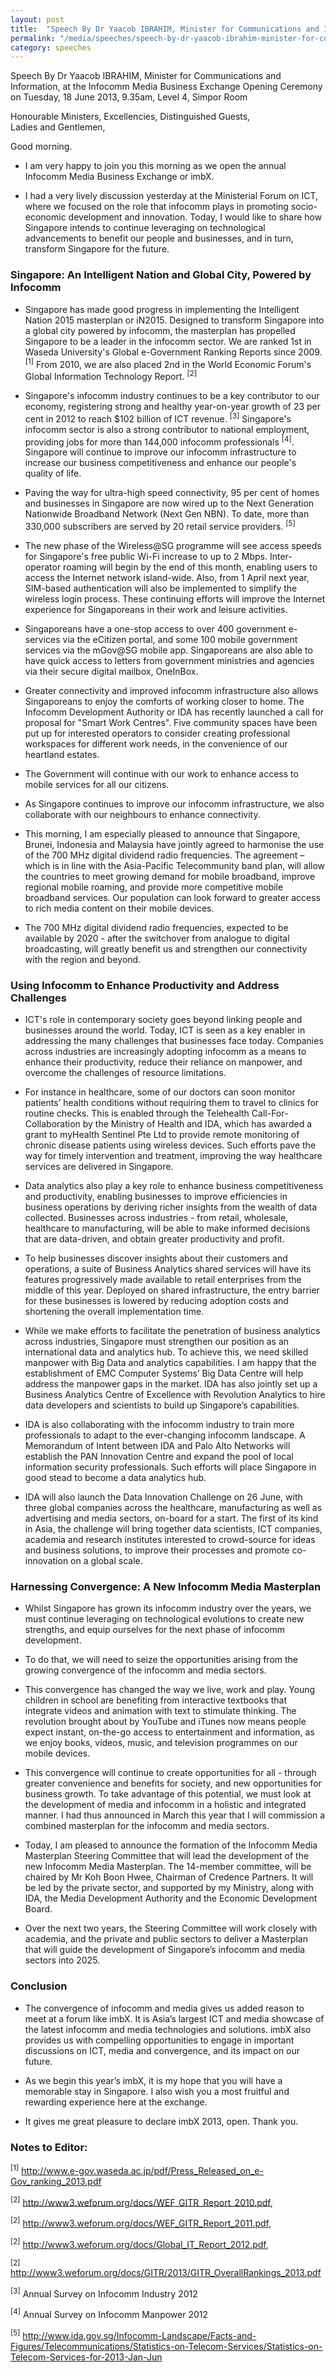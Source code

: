 ```yaml
---
layout: post
title:  "Speech By Dr Yaacob IBRAHIM, Minister for Communications and Information, at the Infocomm Media Business Exchange Opening Ceremony"
permalink: "/media/speeches/speech-by-dr-yaacob-ibrahim-minister-for-communications-and-information-at-the-infocomm-media-business-exchange-opening-ceremony"
category: speeches
---
```


Speech By Dr Yaacob IBRAHIM, Minister for Communications and Information, at the Infocomm Media Business Exchange Opening Ceremony on Tuesday, 18 June 2013, 9.35am, Level 4, Simpor Room

Honourable Ministers,
Excellencies,
Distinguished Guests,    
Ladies and Gentlemen,

Good morning.

* I am very happy to join you this morning as we open the annual Infocomm Media Business Exchange or imbX.

* I had a very lively discussion yesterday at the Ministerial Forum on ICT, where we focused on the role that infocomm plays in promoting socio-economic development and innovation. Today, I would like to share how Singapore intends to continue leveraging on technological advancements to benefit our people and businesses, and in turn, transform Singapore for the future.

### **Singapore: An Intelligent Nation and Global City, Powered by Infocomm**
* Singapore has made good progress in implementing the Intelligent Nation 2015 masterplan or iN2015. Designed to transform Singapore into a global city powered by infocomm, the masterplan has propelled Singapore to be a leader in the infocomm sector. We are ranked 1st in Waseda University's Global e-Government Ranking Reports since 2009. <sup>[1]</sup> From 2010, we are also placed 2nd in the World Economic Forum's Global Information Technology Report. <sup>[2]</sup>

* Singapore's infocomm industry continues to be a key contributor to our economy, registering strong and healthy year-on-year growth of 23 per cent in 2012 to reach $102 billion of ICT revenue. <sup>[3]</sup> Singapore's infocomm sector is also a strong contributor to national employment, providing jobs for more than 144,000 infocomm professionals <sup>[4]</sup>. Singapore will continue to improve our infocomm infrastructure to increase our business competitiveness and enhance our people's quality of life.

* Paving the way for ultra-high speed connectivity, 95 per cent of homes and businesses in Singapore are now wired up to the Next Generation Nationwide Broadband Network (Next Gen NBN). To date, more than 330,000 subscribers are served by 20 retail service providers. <sup>[5]</sup>

* The new phase of the Wireless@SG programme will see access speeds for Singapore's free public Wi-Fi increase to up to 2 Mbps. Inter-operator roaming will begin by the end of this month, enabling users to access the Internet network island-wide. Also, from 1 April next year, SIM-based authentication will also be implemented to simplify the wireless login process. These continuing efforts will improve the Internet experience for Singaporeans in their work and leisure activities.

* Singaporeans have a one-stop access to over 400 government e-services via the eCitizen portal, and some 100 mobile government services via the mGov@SG mobile app. Singaporeans are also able to have quick access to letters from government ministries and agencies via their secure digital mailbox, OneInBox.

* Greater connectivity and improved infocomm infrastructure also allows Singaporeans to enjoy the comforts of working closer to home. The Infocomm Development Authority or IDA has recently launched a call for proposal for "Smart Work Centres". Five community spaces have been put up for interested operators to consider creating professional workspaces for different work needs, in the convenience of our heartland estates.

* The Government will continue with our work to enhance access to mobile services for all our citizens.

* As Singapore continues to improve our infocomm infrastructure, we also collaborate with our neighbours to enhance connectivity.

* This morning, I am especially pleased to announce that Singapore, Brunei, Indonesia and Malaysia have jointly agreed to harmonise the use of the 700 MHz digital dividend radio frequencies. The agreement – which is in line with the Asia-Pacific Telecommunity band plan, will allow the countries to meet growing demand for mobile broadband, improve regional mobile roaming, and provide more competitive mobile broadband services. Our population can look forward to greater access to rich media content on their mobile devices.

* The 700 MHz digital dividend radio frequencies, expected to be available by 2020 - after the switchover from analogue to digital broadcasting, will greatly benefit us and strengthen our connectivity with the region and beyond.

### **Using Infocomm to Enhance Productivity and Address Challenges**
* ICT's role in contemporary society goes beyond linking people and businesses around the world. Today, ICT is seen as a key enabler in addressing the many challenges that businesses face today. Companies across industries are increasingly adopting infocomm as a means to enhance their productivity, reduce their reliance on manpower, and overcome the challenges of resource limitations.

* For instance in healthcare, some of our doctors can soon monitor patients’ health conditions without requiring them to travel to clinics for routine checks.  This is enabled through the Telehealth Call-For-Collaboration by the Ministry of Health and IDA, which has awarded a grant to myHealth Sentinel Pte Ltd to provide remote monitoring of chronic disease patients using wireless devices. Such efforts pave the way for timely intervention and treatment, improving the way healthcare services are delivered in Singapore.

* Data analytics also play a key role to enhance business competitiveness and productivity, enabling businesses to improve efficiencies in business operations by deriving richer insights from the wealth of data collected. Businesses across industries - from retail, wholesale, healthcare to manufacturing, will be able to make informed decisions that are data-driven, and obtain greater productivity and profit.

* To help businesses discover insights about their customers and operations, a suite of Business Analytics shared services will have its features progressively made available to retail enterprises from the middle of this year. Deployed on shared infrastructure, the entry barrier for these businesses is lowered by reducing adoption costs and shortening the overall implementation time.

* While we make efforts to facilitate the penetration of business analytics across industries, Singapore must strengthen our position as an international data and analytics hub. To achieve this, we need skilled manpower with Big Data and analytics capabilities. I am happy that the establishment of EMC Computer Systems’ Big Data Centre will help address the manpower gaps in the market. IDA has also jointly set up a Business Analytics Centre of Excellence with Revolution Analytics to hire data developers and scientists to build up Singapore’s capabilities.

* IDA is also collaborating with the infocomm industry to train more professionals to adapt to the ever-changing infocomm landscape. A Memorandum of Intent between IDA and Palo Alto Networks will establish the PAN Innovation Centre and expand the pool of local information security professionals. Such efforts will place Singapore in good stead to become a data analytics hub.

* IDA will also launch the Data Innovation Challenge on 26 June, with three global companies across the healthcare, manufacturing as well as advertising and media sectors, on-board for a start. The first of its kind in Asia, the challenge will bring together data scientists, ICT companies, academia and research institutes interested to crowd-source for ideas and business solutions, to improve their processes and promote co-innovation on a global scale.

### **Harnessing Convergence: A New Infocomm Media Masterplan**
* Whilst Singapore has grown its infocomm industry over the years, we must continue leveraging on technological evolutions to create new strengths, and equip ourselves for the next phase of infocomm development.

* To do that, we will need to seize the opportunities arising from the growing convergence of the infocomm and media sectors.

* This convergence has changed the way we live, work and play. Young children in school are benefiting from interactive textbooks that integrate videos and animation with text to stimulate thinking. The revolution brought about by YouTube and iTunes now means people expect instant, on-the-go access to entertainment and information, as we enjoy books, videos, music, and television programmes on our mobile devices.

* This convergence will continue to create opportunities for all - through greater convenience and benefits for society, and new opportunities for business growth. To take advantage of this potential, we must look at the development of media and infocomm in a holistic and integrated manner. I had thus announced in March this year that I will commission a combined masterplan for the infocomm and media sectors.

* Today, I am pleased to announce the formation of the Infocomm Media Masterplan Steering Committee that will lead the development of the new Infocomm Media Masterplan. The 14-member committee, will be chaired by Mr Koh Boon Hwee, Chairman of Credence Partners. It will be led by the private sector, and supported by my Ministry, along with IDA, the Media Development Authority and the Economic Development Board.

* Over the next two years, the Steering Committee will work closely with academia, and the private and public sectors to deliver a Masterplan that will guide the development of Singapore’s infocomm and media sectors into 2025.

### **Conclusion**
* The convergence of infocomm and media gives us added reason to meet at a forum like imbX. It is Asia’s largest ICT and media showcase of the latest infocomm and media technologies and solutions. imbX also provides us with compelling opportunities to engage in important discussions on ICT, media and convergence, and its impact on our future.

* As we begin this year’s imbX, it is my hope that you will have a memorable stay in Singapore. I also wish you a most fruitful and rewarding experience here at the exchange.

* It gives me great pleasure to declare imbX 2013, open. Thank you.

### **Notes to Editor:**
<sup>[1]</sup> http://www.e-gov.waseda.ac.jp/pdf/Press_Released_on_e-Gov_ranking_2013.pdf

<sup>[2]</sup> http://www3.weforum.org/docs/WEF_GITR_Report_2010.pdf,

<sup>[2]</sup> http://www3.weforum.org/docs/WEF_GITR_Report_2011.pdf,

<sup>[2]</sup> http://www3.weforum.org/docs/Global_IT_Report_2012.pdf,

<sup>[2]</sup> http://www3.weforum.org/docs/GITR/2013/GITR_OverallRankings_2013.pdf

<sup>[3]</sup> Annual Survey on Infocomm Industry 2012

<sup>[4]</sup> Annual Survey on Infocomm Manpower 2012

<sup>[5]</sup> http://www.ida.gov.sg/Infocomm-Landscape/Facts-and-Figures/Telecommunications/Statistics-on-Telecom-Services/Statistics-on-Telecom-Services-for-2013-Jan-Jun
